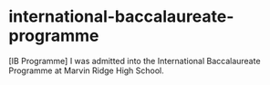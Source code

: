 # international-baccalaureate-programme
[IB Programme] I was admitted into the International Baccalaureate Programme at Marvin Ridge High School.
